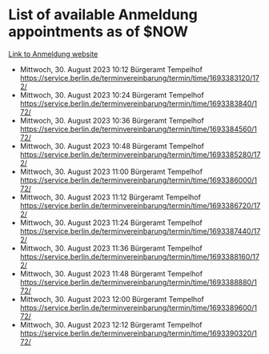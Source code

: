 # List of available Anmeldung appointments as of $NOW
[Link to Anmeldung website](https://service.berlin.de/terminvereinbarung/termin/tag.php?termin=1&anliegen[]=120686&dienstleisterlist=122210,122217,327316,122219,327312,122227,327314,122231,327346,122243,327348,122254,122252,329742,122260,329745,122262,329748,122271,327278,122273,327274,122277,327276,330436,122280,327294,122282,327290,122284,327292,122291,327270,122285,327266,122286,327264,122296,327268,150230,329760,122297,327286,122294,327284,122312,329763,122314,329775,122304,327330,122311,327334,122309,327332,317869,122281,327352,122279,329772,122283,122276,327324,122274,327326,122267,329766,122246,327318,122251,327320,122257,327322,122208,327298,122226,327300&herkunft=http%3A%2F%2Fservice.berlin.de%2Fdienstleistung%2F120686%2F)
- Mittwoch, 30. August 2023 10:12 Bürgeramt Tempelhof https://service.berlin.de/terminvereinbarung/termin/time/1693383120/172/
- Mittwoch, 30. August 2023 10:24 Bürgeramt Tempelhof https://service.berlin.de/terminvereinbarung/termin/time/1693383840/172/
- Mittwoch, 30. August 2023 10:36 Bürgeramt Tempelhof https://service.berlin.de/terminvereinbarung/termin/time/1693384560/172/
- Mittwoch, 30. August 2023 10:48 Bürgeramt Tempelhof https://service.berlin.de/terminvereinbarung/termin/time/1693385280/172/
- Mittwoch, 30. August 2023 11:00 Bürgeramt Tempelhof https://service.berlin.de/terminvereinbarung/termin/time/1693386000/172/
- Mittwoch, 30. August 2023 11:12 Bürgeramt Tempelhof https://service.berlin.de/terminvereinbarung/termin/time/1693386720/172/
- Mittwoch, 30. August 2023 11:24 Bürgeramt Tempelhof https://service.berlin.de/terminvereinbarung/termin/time/1693387440/172/
- Mittwoch, 30. August 2023 11:36 Bürgeramt Tempelhof https://service.berlin.de/terminvereinbarung/termin/time/1693388160/172/
- Mittwoch, 30. August 2023 11:48 Bürgeramt Tempelhof https://service.berlin.de/terminvereinbarung/termin/time/1693388880/172/
- Mittwoch, 30. August 2023 12:00 Bürgeramt Tempelhof https://service.berlin.de/terminvereinbarung/termin/time/1693389600/172/
- Mittwoch, 30. August 2023 12:12 Bürgeramt Tempelhof https://service.berlin.de/terminvereinbarung/termin/time/1693390320/172/
